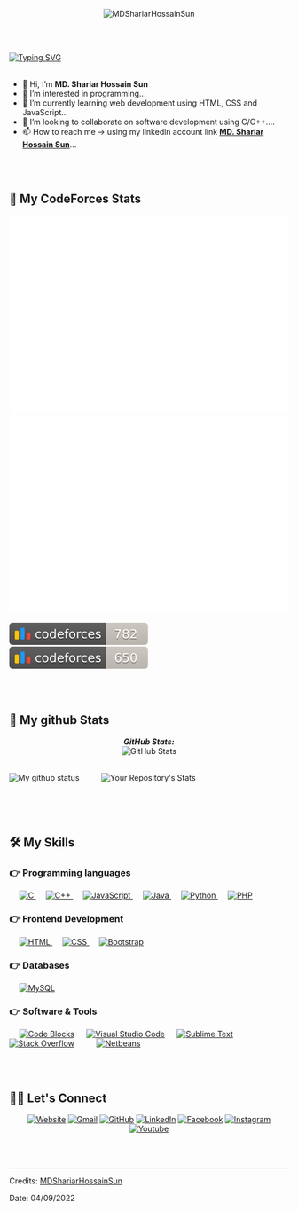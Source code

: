 <p align="center"> <img src="https://komarev.com/ghpvc/?username=MDShariarHossainSun&label=Profile%20views&color=0e75b6&style=plastic" alt="MDShariarHossainSun" /> </p>
<br>
<br>

<a href="https://git.io/typing-svg"><img src="https://readme-typing-svg.herokuapp.com?font=Fira+Code&size=40&pause=1000&color=29E92D&center=true&vCenter=true&width=1200&height=100&lines=I+am+MD.+Shariar+Hossain+Sun;Computer+Science+Student;C+Programming+%7C+CPP+%7C+Java+%7C+PHP+%7C+JavaScript;Always+Learning+New+Programming+Languages" alt="Typing SVG" /></a>
<br> 
<br>

- 👋 Hi, I’m **MD. Shariar Hossain Sun**
- 👀 I’m interested in programming...
- 🌱 I’m currently learning web development using HTML, CSS and JavaScript...
- 💞️ I’m looking to collaborate on software development using C/C++....
- 📫 How to reach me -> using my linkedin account link  **[MD. Shariar Hossain Sun](https://www.linkedin.com/in/md-shariar-hossain-sun-aa77621ab/)**...


<br>
<br>
<h2>👀 My CodeForces Stats</h2>

![](https://raw.githubusercontent.com/MDShariarHossainSun/Codeforces-Stats/main/output/light_card.svg#gh-dark-mode-only)
![](https://raw.githubusercontent.com/MDShariarHossainSun/Codeforces-Stats/main/output/light_card.svg)


![](https://raw.githubusercontent.com/MDShariarHossainSun/Codeforces-Stats/main/output/max_rating.svg)
![](https://raw.githubusercontent.com/MDShariarHossainSun/Codeforces-Stats/main/output/rating.svg)

<!---
MDShariarHossainSun/MDShariarHossainSun is a ✨ special ✨ repository because its `README.md` (this file) appears on your GitHub profile.
You can click the Preview link to take a look at your changes.
--->

<br>
<br>

<h2>👀 My github Stats</h2>

<div>
<!--   <p align="center">
    <b><em>Now listening to:</em></b> <br/>
    <img src="https://spotify-github-profile.vercel.app/api/view?uid=MDShariarHossainSun&cover_image=true&theme=novatorem" alt="Now Listenting to" />
  </p> -->
  
  <p align="center">
  <b><em>GitHub Stats:</em></b> <br/>
    <img src="https://github-readme-streak-stats.herokuapp.com/?user=MDShariarHossainSun" alt="GitHub Stats" /> <br/><br/>
  
</div>

![My github status](https://github-readme-stats.vercel.app/api?username=MDShariarHossainSun&show_icons=true&include_all_commits=true)  &emsp; &emsp;
![Your Repository's Stats](https://github-readme-stats.vercel.app/api/top-langs/?username=MDShariarHossainSun&theme=white-green)


<br>
<br>
<br>

## 🛠️ My Skills

### 👉 Programming languages

<p align="left"> 
  &emsp; 
  <a href="https://www.cprogramming.com/" target="_blank"> 
    <img alt="C" src="https://img.shields.io/badge/C%20-%232370ED.svg?logo=c&logoColor=white">
  </a> 
  &emsp;
  <a href="https://www.w3schools.com/cpp/" target="_blank"> 
    <img alt="C++" src="https://img.shields.io/badge/C++%20-%2300599C.svg?logo=c%2B%2B&logoColor=white">
  </a> 
  &emsp;
  <a href="https://developer.mozilla.org/en-US/docs/Web/JavaScript" target="_blank"> 
     <img alt="JavaScript" src="https://img.shields.io/badge/JavaScript%20-%23F7DF1E.svg?logo=javascript&logoColor=black">
   </a>
  &emsp;
  <a href="https://www.java.com" target="_blank"> 
    <img alt="Java" src="https://img.shields.io/badge/Java-%23007396.svg?logo=java&logoColor=white">
  </a>
  &emsp;
   <a href="https://www.python.org" target="_blank">
    <img alt="Python" src="https://img.shields.io/badge/Python%20-%357EC7.svg?logo=python&logoColor=white">
  </a>
  &emsp;
  <a href="https://www.php.net/">
    <img alt="PHP" src="https://img.shields.io/badge/PHP-%23777BB4.svg?logo=php&logoColor=white"/>
  </a>
</p>

### 👉 Frontend Development
<p align="left"> 
  &emsp; 
  <a href="https://www.w3.org/html/" target="_blank"> 
   <img alt="HTML" src="https://img.shields.io/badge/HTML5%20-%23E34F26.svg?logo=html5&logoColor=white">
  </a>   
  &emsp;
  <a href="https://www.w3schools.com/css/" target="_blank">
    <img alt="CSS" src="https://img.shields.io/badge/CSS%20-%231572B6.svg?logo=css3&logoColor=white">
  </a> 
   &emsp;
  <a href="https://getbootstrap.com" target="_blank"> 
    <img alt="Bootstrap" src="https://img.shields.io/badge/Bootstrap-%23563D7C.svg?style=flat&logo=bootstrap&logoColor=white"/>
  </a>
</p>

### 👉 Databases
<p align="left">
  &emsp;
    <a href="https://www.mysql.com/"><img alt="MySQL" src="https://img.shields.io/badge/MySQL-%2300f.svg?style=flat&llogo=mysql&logoColor=white"></a>
  &emsp;
</p>

### 👉 Software & Tools
<p>
 &emsp;
    <a href="#"><img alt="Code Blocks" src="https://img.shields.io/badge/Code%20Blocks-23FF0000.svg?logo=code-blocks&logoColor=white"></a>
  &emsp;
    <a href="#"><img alt="Visual Studio Code" src="https://img.shields.io/badge/Visual%20Studio%20Code-0078d7.svg?logo=visual-studio-code&logoColor=white"></a>
  &emsp;
    <a href="#"><img alt="Sublime Text" src="https://img.shields.io/badge/Sublime%20Text-5C5551.svg?logo=sublime-text&logoColor=white"></a>
  &emsp;
    <a href="#"><img alt="Stack Overflow" src="https://img.shields.io/badge/-Stack%20Overflow-FE7A16?logo=stack-overflow&logoColor=white"></a>
  &emsp;
	 &emsp;
    <a href="#"><img alt="Netbeans" src="https://img.shields.io/badge/%20Netbeans-FE7A16?logo=netbeans&logoColor=white"></a>
  &emsp;
</p>


<br>
<br>


## 🙋‍♀️ Let's Connect
<p align="center">
  <a href="#"><img src="https://img.icons8.com/bubbles/50/000000/web.png" alt="Website"/></a>
	<a href="mailto:mdshariarhossainsun01822@gmail.com"><img src="https://img.icons8.com/bubbles/50/000000/gmail.png" alt="Gmail"/></a>
	<a href="https://github.com/MDShariarHossainSun"><img src="https://img.icons8.com/bubbles/50/000000/github.png" alt="GitHub"/></a>
	<a href="https://www.linkedin.com/in/md-shariar-hossain-sun-aa77621ab/"><img src="https://img.icons8.com/bubbles/50/000000/linkedin.png" alt="LinkedIn"/></a>
	<a href="https://www.facebook.com/sun01822/"><img src="https://img.icons8.com/bubbles/50/000000/facebook-new.png" alt="Facebook"/></a>
	<a href="#"><img src="https://img.icons8.com/bubbles/50/000000/instagram.png" alt="Instagram"/></a>
	<a href="https://www.youtube.com/channel/UCKDcAIXD1RwBoWnNwk6S4bg"><img src="https://img.icons8.com/bubbles/50/000000/youtube.png" alt="Youtube"/></a>
	
</p>


<br>
<br>
<hr>
Credits: <a href="https://github.com/MDShariarHossainSun">MDShariarHossainSun</a>

Date: 04/09/2022


